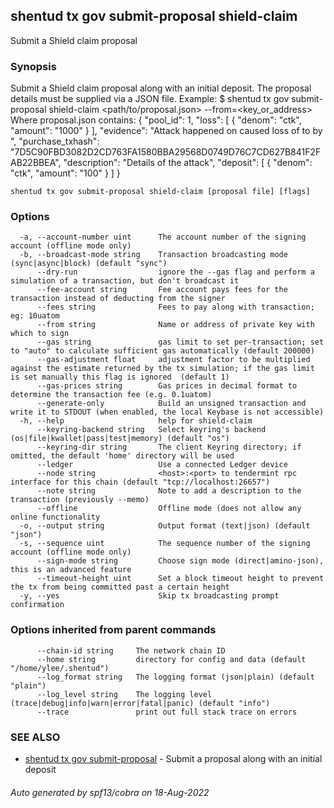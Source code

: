 ## shentud tx gov submit-proposal shield-claim

Submit a Shield claim proposal

### Synopsis

Submit a Shield claim proposal along with an initial deposit.
The proposal details must be supplied via a JSON file.
Example:
$ shentud tx gov submit-proposal shield-claim <path/to/proposal.json> --from=<key_or_address>
Where proposal.json contains:
{
  "pool_id": 1,
  "loss": [
    {
      "denom": "ctk",
      "amount": "1000"
    }
  ],
  "evidence": "Attack happened on <time> caused loss of <amount> to <account> by <txhashes>",
  "purchase_txhash": "7D5C90FBD3082D2CD763FA1580BBA29568D0749D76C7CD627B841F2FAB22BBEA",
  "description": "Details of the attack",
  "deposit": [
    {
      "denom": "ctk",
      "amount": "100"
    }
  ]
}

```
shentud tx gov submit-proposal shield-claim [proposal file] [flags]
```

### Options

```
  -a, --account-number uint      The account number of the signing account (offline mode only)
  -b, --broadcast-mode string    Transaction broadcasting mode (sync|async|block) (default "sync")
      --dry-run                  ignore the --gas flag and perform a simulation of a transaction, but don't broadcast it
      --fee-account string       Fee account pays fees for the transaction instead of deducting from the signer
      --fees string              Fees to pay along with transaction; eg: 10uatom
      --from string              Name or address of private key with which to sign
      --gas string               gas limit to set per-transaction; set to "auto" to calculate sufficient gas automatically (default 200000)
      --gas-adjustment float     adjustment factor to be multiplied against the estimate returned by the tx simulation; if the gas limit is set manually this flag is ignored  (default 1)
      --gas-prices string        Gas prices in decimal format to determine the transaction fee (e.g. 0.1uatom)
      --generate-only            Build an unsigned transaction and write it to STDOUT (when enabled, the local Keybase is not accessible)
  -h, --help                     help for shield-claim
      --keyring-backend string   Select keyring's backend (os|file|kwallet|pass|test|memory) (default "os")
      --keyring-dir string       The client Keyring directory; if omitted, the default 'home' directory will be used
      --ledger                   Use a connected Ledger device
      --node string              <host>:<port> to tendermint rpc interface for this chain (default "tcp://localhost:26657")
      --note string              Note to add a description to the transaction (previously --memo)
      --offline                  Offline mode (does not allow any online functionality
  -o, --output string            Output format (text|json) (default "json")
  -s, --sequence uint            The sequence number of the signing account (offline mode only)
      --sign-mode string         Choose sign mode (direct|amino-json), this is an advanced feature
      --timeout-height uint      Set a block timeout height to prevent the tx from being committed past a certain height
  -y, --yes                      Skip tx broadcasting prompt confirmation
```

### Options inherited from parent commands

```
      --chain-id string     The network chain ID
      --home string         directory for config and data (default "/home/ylee/.shentud")
      --log_format string   The logging format (json|plain) (default "plain")
      --log_level string    The logging level (trace|debug|info|warn|error|fatal|panic) (default "info")
      --trace               print out full stack trace on errors
```

### SEE ALSO

* [shentud tx gov submit-proposal](shentud_tx_gov_submit-proposal.md)	 - Submit a proposal along with an initial deposit

###### Auto generated by spf13/cobra on 18-Aug-2022
